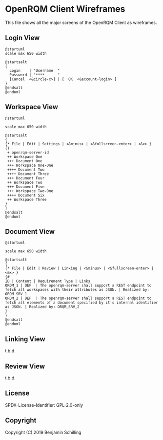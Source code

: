
# OpenRQM Client Wireframes

This file shows all the major screens of the OpenRQM Client as wireframes.

## Login View

```plantuml
@startuml
scale max 650 width

@startsalt
{
  Login    | "Username  "
  Password | "****      "
  [Cancel  <&circle-x>] | [  OK  <&account-login> ]
}
@endsalt
@enduml
```

## Workspace View

```plantuml
@startuml

scale max 650 width

@startsalt
{
{* File | Edit | Settings | <&minus> | <&fullscreen-enter> | <&x> }
{T
 + openrqm-server-id
 ++ Workspace One
 +++ Document One
 +++ Workspace One-One
 ++++ Document Two
 ++++ Document Three
 +++ Document Four
 ++ Workspace Two
 +++ Document Five
 +++ Workspace Two-One
 ++++ Document Six
 ++ Workspace Three
}
}
@endsalt
@enduml
```

## Document View

```plantuml
@startuml

scale max 650 width

@startsalt
{
{* File | Edit | Review | Linking | <&minus> | <&fullscreen-enter> | <&x> }
{#
ID | Content | Requirement Type | Links
ORQM_1 | DEF  | The openrqm-server shall support a REST endpoint to fetch all workspaces with their attributes as JSON. | Realized by: ORQM_SRV_1
ORQM_2 | DEF  | The openrqm-server shall support a REST endpoint to fetch all elements of a document specified by it's internal identifier as JSON. | Realized by: ORQM_SRV_2
}
}
@endsalt
@enduml
```

## Linking View

t.b.d.

## Review View

t.b.d.

## License

SPDX-License-Identifier: GPL-2.0-only

## Copyright

Copyright (C) 2019 Benjamin Schilling